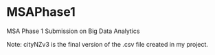 # MSAPhase1
MSA Phase 1 Submission on Big Data Analytics

Note: cityNZv3 is the final version of the .csv file created in my project.
